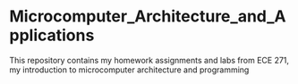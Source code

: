 # Microcomputer_Architecture_and_Applications
This repository contains my homework assignments and labs from ECE 271, my introduction to microcomputer architecture and programming

